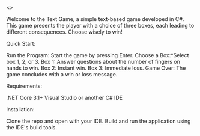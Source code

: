<<Text Game>>

Welcome to the Text Game, a simple text-based game developed in C#. This game presents the player with a choice of three boxes, each leading to different consequences. Choose wisely to win!

Quick Start:

Run the Program: Start the game by pressing Enter.
Choose a Box:*Select box 1, 2, or 3.
Box 1: Answer questions about the number of fingers on hands to win.
Box 2: Instant win.
Box 3: Immediate loss.
Game Over: The game concludes with a win or loss message.

Requirements:

.NET Core 3.1+
Visual Studio or another C# IDE

Installation:

Clone the repo and open with your IDE. Build and run the application using the IDE's build tools.
